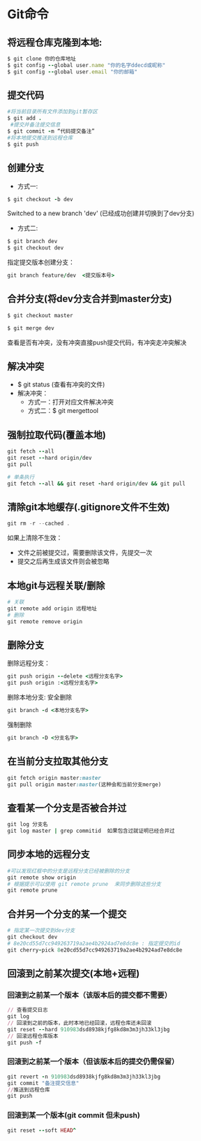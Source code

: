 # Git命令
## 将远程仓库克隆到本地:
```ruby
$ git clone 你的仓库地址
$ git config --global user.name "你的名字ddecd或昵称"
$ git config --global user.email "你的邮箱"
```

##  提交代码
```ruby
#将当前目录所有文件添加到git暂存区
$ git add .    
 #提交并备注提交信息        
$ git commit -m “代码提交备注”    
#将本地提交推送到远程仓库        
$ git push                      
```

## 创建分支
- 方式一: 
```ruby
$ git checkout -b dev 
```
Switched to a new branch 'dev'     (已经成功创建并切换到了dev分支)

- 方式二:
```ruby
$ git branch dev
$ git checkout dev 
```

指定提交版本创建分支：
```ruby
git branch feature/dev  <提交版本号>
```

## 合并分支(将dev分支合并到master分支)
```ruby
$ git checkout master
```
```ruby
$ git merge dev
```
查看是否有冲突，没有冲突直接push提交代码，有冲突走冲突解决

## 解决冲突
- $ git status (查看有冲突的文件)
- 解决冲突：
  - 方式一：打开对应文件解决冲突
  - 方式二：$ git mergettool

## 强制拉取代码(覆盖本地)
```ruby
git fetch --all
git reset --hard origin/dev
git pull

# 单条执行 
git fetch --all && git reset -hard origin/dev && git pull
```

## 清除git本地缓存(.gitignore文件不生效)
```dart
git rm -r --cached .
```
如果上清除不生效：
- 文件之前被提交过，需要删除该文件，先提交一次
- 提交之后再生成该文件则会被忽略

## 本地git与远程关联/删除
```ruby
# 关联 
git remote add origin 远程地址
# 删除
git remote remove origin
```

## 删除分支
删除远程分支：
```ruby
git push origin --delete <远程分支名字>
git push origin :<远程分支名字> 
```

删除本地分支: 
安全删除
```ruby
git branch -d <本地分支名字>
```
强制删除
```ruby
git branch -D <分支名字>
```
## 在当前分支拉取其他分支
```ruby
git fetch origin master:master
git pull origin master:master(这种会和当前分支merge)
```

##  查看某一个分支是否被合并过
```ruby
git log 分支名
git log master | grep commitid  如果包含过就证明已经合并过
```

##  同步本地的远程分支
```ruby
#可以发现红框中的分支是远程分支已经被删除的分支
git remote show origin  
# 根据提示可以使用 git remote prune  来同步删除这些分支
git remote prune 
```
 
## 合并另一个分支的某一个提交
```ruby
# 指定某一次提交到dev分支 
git checkout dev
# 8e20cd55d7cc949263719a2ae4b2924ad7e8dc8e : 指定提交的id
git cherry-pick 8e20cd55d7cc949263719a2ae4b2924ad7e8dc8e
```
## 回滚到之前某次提交(本地+远程)
### 回滚到之前某一个版本（该版本后的提交都不需要）
```ruby
// 查看提交日志
git log 
// 回滚到之前的版本，此时本地已经回滚，远程仓库还未回滚
git reset --hard 910983dsd8938kjfg8kd8m3m3jh33kl3jbg
// 回滚远程仓库版本
git push -f
```
### 回滚到之前某一个版本（但该版本后的提交仍需保留）
```ruby
git revert -n 910983dsd8938kjfg8kd8m3m3jh33kl3jbg
git commit "备注提交信息"
//推送到远程仓库
git push
```
### 回滚到某一个版本(git commit 但未push)
```ruby
git reset --soft HEAD^
```
